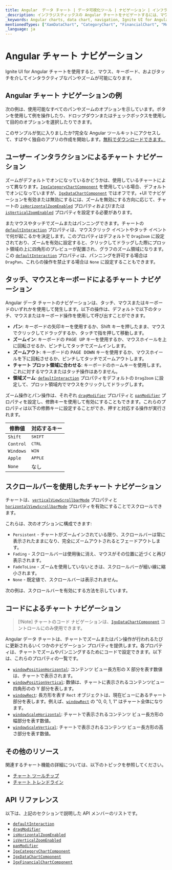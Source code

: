 ```yaml
---
title: Angular  データ チャート | データ可視化ツール | ナビゲーション | インフラジスティックス
_description: インフラジスティックスの Angular チャートをナビゲートするには、マウスまたはタッチを使用して左右にパンし、水平および垂直にズームします。Ignite UI for Angular のグラフ ナビゲーション機能について説明します。
_keywords: Angular charts, data chart, navigation, Ignite UI for Angular, Infragistics, Angular チャート, データ チャート, ナビゲーション, インフラジスティックス
mentionedTypes: ["XamDataChart", "CategoryChart", "FinancialChart", "ModifierKeys"]
_language: ja
---
```


# Angular チャート ナビゲーション

Ignite UI for Angular チャートを使用すると、マウス、キーボード、およびタッチを介してインタラクティブなパンやズームが可能になります。

## Angular チャート ナビゲーションの例

次の例は、使用可能なすべてのパンやズームのオプションを示しています。ボタンを使用して例を操作したり、ドロップダウンまたはチェックボックスを使用して目的のオプションを選択したりできます。

<code-view style="height: 600px" alt="Angular ナビゲーションの例"
           data-demos-base-url="{environment:dvDemosBaseUrl}"
                    iframe-src="{environment:dvDemosBaseUrl}/charts/data-chart/chart-navigation"
                                                 github-src="charts/data-chart/chart-navigation">
</code-view>


<div class="divider--half"></div>

このサンプルが気に入りましたか?完全な Angular ツールキットにアクセスして、すばやく独自のアプリの作成を開始します。<a href="{environment:infragisticsBaseUrl}/products/ignite-ui-angular/download">無料でダウンロードできます。</a>

## ユーザー インタラクションによるチャート ナビゲーション

ズームがデフォルトでオンになっているかどうかは、使用しているチャートによって異なります。[`IgxCategoryChartComponent`]({environment:dvApiBaseUrl}/products/ignite-ui-angular/api/docs/typescript/latest/classes/igniteui_angular_charts.igxcategorychartcomponent.html) を使用している場合、デフォルトでオンになっていますが、[`IgxDataChartComponent`]({environment:dvApiBaseUrl}/products/ignite-ui-angular/api/docs/typescript/latest/classes/igniteui_angular_charts.igxdatachartcomponent.html) ではオフです。+UI でナビゲーションを有効または無効にするには、ズームを無効にする方向に応じて、チャートの [`isHorizontalZoomEnabled`]({environment:dvApiBaseUrl}/products/ignite-ui-angular/api/docs/typescript/latest/classes/igniteui_angular_charts.igxdatachartcomponent.html#isHorizontalZoomEnabled) プロパティおよび/または [`isVerticalZoomEnabled`]({environment:dvApiBaseUrl}/products/ignite-ui-angular/api/docs/typescript/latest/classes/igniteui_angular_charts.igxdatachartcomponent.html#isVerticalZoomEnabled) プロパティを設定する必要があります。

またマウスやタッチでズームまたはパンニングできます。チャートの [`defaultInteraction`]({environment:dvApiBaseUrl}/products/ignite-ui-angular/api/docs/typescript/latest/classes/igniteui_angular_charts.igxseriesviewercomponent.html#defaultInteraction) プロパティは、マウスクリック イベントやタッチ イベントで何が起こるかを決定します。このプロパティはデフォルトで `DragZoom` に設定されており、ズームを有効に設定すると、クリックしてドラッグした際にプロット領域の上に四角形のプレビューが配置され、グラフのズーム領域になります。この [`defaultInteraction`]({environment:dvApiBaseUrl}/products/ignite-ui-angular/api/docs/typescript/latest/classes/igniteui_angular_charts.igxseriesviewercomponent.html#defaultInteraction) プロパティは、パンニングを許可する場合は `DragPan`、これらの操作を禁止する場合は `None` に設定することもできます。

## タッチ、マウスとキーボードによるチャート ナビゲーション

Angular データ チャートのナビゲーションは、タッチ、マウスまたはキーボードのいずれかを使用して発生します。以下の操作は、デフォルトで以下のタッチ、マウスまたはキーボード操作を使用して呼び出すことができます。

*   **パン**: キーボードの矢印キーを使用するか、Shift キーを押したまま、マウスでクリックしてドラッグするか、タッチで指を押して移動します。
*   **ズームイン**: キーボードの <kbd>PAGE UP</kbd> キーを使用するか、マウスホイールを上に回転させるか、ピンチしてタッチでズームインします。
*   **ズームアウト**: キーボードの <kbd>PAGE DOWN</kbd> キーを使用するか、マウスホイールを下に回転させるか、ピンチしてタッチでズームアウトします。
*   **チャート プロット領域に合わせる**: キーボードのホームキーを使用します。これに対するマウスまたはタッチ操作はありません。
*   **領域ズーム**: [`defaultInteraction`]({environment:dvApiBaseUrl}/products/ignite-ui-angular/api/docs/typescript/latest/classes/igniteui_angular_charts.igxseriesviewercomponent.html#defaultInteraction) プロパティをデフォルトの `DragZoom` に設定して、プロット領域内でマウスをクリックしてドラッグします。

ズーム操作とパン操作は、それぞれ [`dragModifier`]({environment:dvApiBaseUrl}/products/ignite-ui-angular/api/docs/typescript/latest/classes/igniteui_angular_charts.igxseriesviewercomponent.html#dragModifier) プロパティと [`panModifier`]({environment:dvApiBaseUrl}/products/ignite-ui-angular/api/docs/typescript/latest/classes/igniteui_angular_charts.igxseriesviewercomponent.html#panModifier) プロパティを設定し、修飾キーを使用して有効にすることもできます。これらのプロパティは以下の修飾キーに設定することができ、押すと対応する操作が実行されます。

| 修飾値 | 対応するキー |
| ---------------|------------------ |
| `Shift`        | <kbd>SHIFT</kbd> |
| `Control`      | <kbd>CTRL</kbd> |
| `Windows`      | <kbd>WIN</kbd> |
| `Apple`        | <kbd>APPLE</kbd> |
| `None`         | なし |

## スクロールバーを使用したチャート ナビゲーション

チャートは、[`verticalViewScrollbarMode`]({environment:dvApiBaseUrl}/products/ignite-ui-angular/api/docs/typescript/latest/classes/igniteui_angular_charts.igxseriesviewercomponent.html#verticalViewScrollbarMode) プロパティと [`horizontalViewScrollbarMode`]({environment:dvApiBaseUrl}/products/ignite-ui-angular/api/docs/typescript/latest/classes/igniteui_angular_charts.igxseriesviewercomponent.html#horizontalViewScrollbarMode) プロパティを有効にすることでスクロールできます。

これらは、次のオプションに構成できます:

*   `Persistent` - チャートがズームインされている限り、スクロールバーは常に表示されたままになり、完全にズームアウトされるとフェードアウトします。
*   `Fading` - スクロールバーは使用後に消え、マウスがその位置に近づくと再び表示されます。
*   `FadeToLine` - ズームを使用していないときは、スクロールバーが細い線に縮小されます。
*   `None` - 既定値で、スクロールバーは表示されません。

次の例は、スクロールバーを有効にする方法を示しています。

<code-view style="height: 600px" alt="Angular ナビゲーションの例"
           data-demos-base-url="{environment:dvDemosBaseUrl}"
                    iframe-src="{environment:dvDemosBaseUrl}/charts/financial-chart/scrollbars"
                                                 github-src="charts/financial-chart/scrollbars">
</code-view>


<div class="divider--half"></div>

## コードによるチャート ナビゲーション

> \[!Note]
> チャートのコード ナビゲーションは、[`IgxDataChartComponent`]({environment:dvApiBaseUrl}/products/ignite-ui-angular/api/docs/typescript/latest/classes/igniteui_angular_charts.igxdatachartcomponent.html) コントロールにのみ使用できます。

Angular データ チャートは、チャートでズームまたはパン操作が行われるたびに更新されるいくつかのナビゲーション プロパティを提供します。各プロパティは、チャートでズームやパンニングするためにコードで設定できます。以下は、これらのプロパティの一覧です。

*   [`windowPositionHorizontal`]({environment:dvApiBaseUrl}/products/ignite-ui-angular/api/docs/typescript/latest/classes/igniteui_angular_charts.igxseriesviewercomponent.html#windowPositionHorizontal): コンテンツ ビュー長方形の X 部分を表す数値は、チャートで表示されます。
*   [`windowPositionVertical`]({environment:dvApiBaseUrl}/products/ignite-ui-angular/api/docs/typescript/latest/classes/igniteui_angular_charts.igxseriesviewercomponent.html#windowPositionVertical): 数値は、チャートに表示されるコンテンツビュー四角形のの Y 部分を表します。
*   [`windowRect`]({environment:dvApiBaseUrl}/products/ignite-ui-angular/api/docs/typescript/latest/classes/igniteui_angular_charts.igxseriesviewercomponent.html#windowRect): 長方形を表す `Rect` オブジェクトは、現在ビューにあるチャート部分を表します。例えば、[`windowRect`]({environment:dvApiBaseUrl}/products/ignite-ui-angular/api/docs/typescript/latest/classes/igniteui_angular_charts.igxseriesviewercomponent.html#windowRect) の "0, 0, 1, 1" はチャート全体になります。
*   [`windowScaleHorizontal`]({environment:dvApiBaseUrl}/products/ignite-ui-angular/api/docs/typescript/latest/classes/igniteui_angular_charts.igxdatachartcomponent.html#windowScaleHorizontal): チャートで表示されるコンテンツ ビュー長方形の幅部分を表す数値。
*   [`windowScaleVertical`]({environment:dvApiBaseUrl}/products/ignite-ui-angular/api/docs/typescript/latest/classes/igniteui_angular_charts.igxdatachartcomponent.html#windowScaleVertical): チャートで表示されるコンテンツ ビュー長方形の高さ部分を表す数値。

## その他のリソース

関連するチャート機能の詳細については、以下のトピックを参照してください。

*   [チャート ツールチップ](chart-tooltips.md)
*   [チャート トレンドライン](chart-trendlines.md)

## API リファレンス

以下は、上記のセクションで説明した API メンバーのリストです。

*   [`defaultInteraction`]({environment:dvApiBaseUrl}/products/ignite-ui-angular/api/docs/typescript/latest/classes/igniteui_angular_charts.igxseriesviewercomponent.html#defaultInteraction)
*   [`dragModifier`]({environment:dvApiBaseUrl}/products/ignite-ui-angular/api/docs/typescript/latest/classes/igniteui_angular_charts.igxseriesviewercomponent.html#dragModifier)
*   [`isHorizontalZoomEnabled`]({environment:dvApiBaseUrl}/products/ignite-ui-angular/api/docs/typescript/latest/classes/igniteui_angular_charts.igxdatachartcomponent.html#isHorizontalZoomEnabled)
*   [`isVerticalZoomEnabled`]({environment:dvApiBaseUrl}/products/ignite-ui-angular/api/docs/typescript/latest/classes/igniteui_angular_charts.igxdatachartcomponent.html#isVerticalZoomEnabled)
*   [`panModifier`]({environment:dvApiBaseUrl}/products/ignite-ui-angular/api/docs/typescript/latest/classes/igniteui_angular_charts.igxseriesviewercomponent.html#panModifier)
*   [`IgxCategoryChartComponent`]({environment:dvApiBaseUrl}/products/ignite-ui-angular/api/docs/typescript/latest/classes/igniteui_angular_charts.igxcategorychartcomponent.html)
*   [`IgxDataChartComponent`]({environment:dvApiBaseUrl}/products/ignite-ui-angular/api/docs/typescript/latest/classes/igniteui_angular_charts.igxdatachartcomponent.html)
*   [`IgxFinancialChartComponent`]({environment:dvApiBaseUrl}/products/ignite-ui-angular/api/docs/typescript/latest/classes/igniteui_angular_charts.igxfinancialchartcomponent.html)
